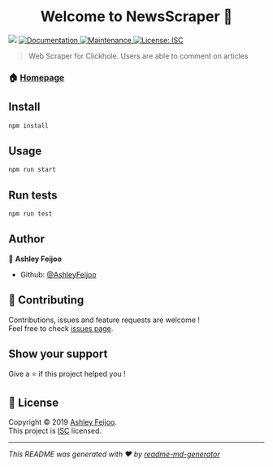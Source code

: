 <h1 align="center">Welcome to NewsScraper 👋</h1>
<p>
  <img src="https://img.shields.io/badge/version-1.0.0-blue.svg?cacheSeconds=2592000" />
  <a href="https://github.com/AshleyFeijoo/Scrape-HW#readme">
    <img alt="Documentation" src="https://img.shields.io/badge/documentation-yes-brightgreen.svg" target="_blank" />
  </a>
  <a href="https://github.com/AshleyFeijoo/Scrape-HW/graphs/commit-activity">
    <img alt="Maintenance" src="https://img.shields.io/badge/Maintained%3F-yes-green.svg" target="_blank" />
  </a>
  <a href="https://github.com/AshleyFeijoo/Scrape-HW/blob/master/LICENSE">
    <img alt="License: ISC" src="https://img.shields.io/badge/License-ISC-yellow.svg" target="_blank" />
  </a>
</p>

> Web Scraper for Clickhole. Users are able to comment on articles 

### 🏠 [Homepage](https://github.com/AshleyFeijoo/Scrape-HW#readme)

## Install

```sh
npm install
```

## Usage

```sh
npm run start
```

## Run tests

```sh
npm run test
```

## Author

👤 **Ashley Feijoo**

* Github: [@AshleyFeijoo](https://github.com/AshleyFeijoo)

## 🤝 Contributing

Contributions, issues and feature requests are welcome !<br />Feel free to check [issues page](https://github.com/AshleyFeijoo/Scrape-HW/issues).

## Show your support

Give a ⭐️ if this project helped you !

## 📝 License

Copyright © 2019 [Ashley Feijoo](https://github.com/AshleyFeijoo).<br />
This project is [ISC](https://github.com/AshleyFeijoo/Scrape-HW/blob/master/LICENSE) licensed.

***
_This README was generated with ❤️ by [readme-md-generator](https://github.com/kefranabg/readme-md-generator)_